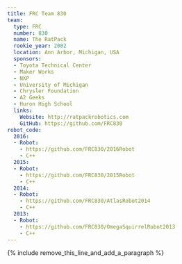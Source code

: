```yaml
---
title: FRC Team 830
team:
  type: FRC
  number: 830
  name: The RatPack
  rookie_year: 2002
  location: Ann Arbor, Michigan, USA
  sponsors:
  - Toyota Technical Center
  - Maker Works
  - NXP
  - University of Michigan
  - Chrysler Foundation
  - A2 Geeks
  - Huron High School
  links:
    Website: http://ratpackrobotics.com
    GitHub: https://github.com/FRC830
robot_code:
  2016:
  - Robot:
    - https://github.com/FRC830/2016Robot
    - C++
  2015:
  - Robot:
    - https://github.com/FRC830/2015Robot
    - C++
  2014:
  - Robot:
    - https://github.com/FRC830/AtlasRobot2014
    - C++
  2013:
  - Robot:
    - https://github.com/FRC830/OmegaSquirrelRobot2013
    - C++
---
```


{% include remove_this_line_and_add_a_paragraph %}
